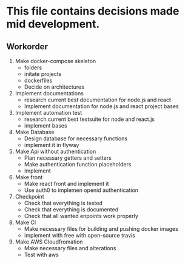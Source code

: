 # This file contains decisions made mid development.

## Workorder

1. Make docker-compose skeleton
    - folders
    - initate projects
    - dockerfiles
    - Decide on architectures
2. Implement documentations
    - research current best documentation for node.js and react
    - Implement documentation for node.js and react project bases
3. Implement automation test
    - research current best testsuite for node and react.js
    - implement bases
4. Make Database
    - Design database for necessary functions
    - implement it in flyway
5. Make Api without authentication
    - Plan necessary getters and setters
    - Make authentication function placeholders
    - Implement
6. Make front
    - Make react front and implement it
    - Use auth0 to implemen openid authentication
7. Checkpoint
    - Check that everything is tested
    - Check that everything is documented
    - Check that all wanted enpoints work properly
8. Make CI 
    - Make necessary files for building and pushing docker images
    - implement with free with open-source travis
9. Make AWS Cloudfromation
    - Make necessary files and alterations
    - Test with aws
      